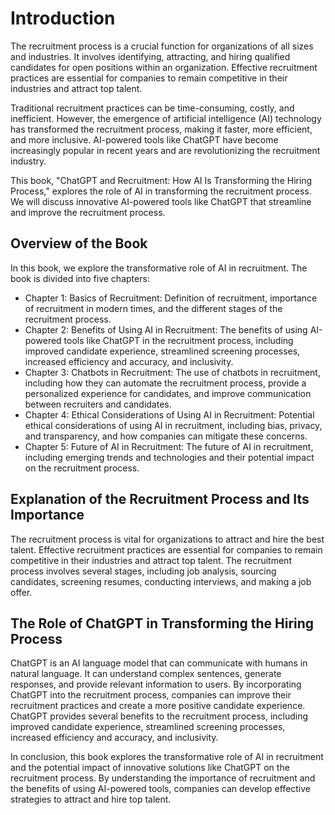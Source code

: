 Introduction
============

The recruitment process is a crucial function for organizations of all sizes and industries. It involves identifying, attracting, and hiring qualified candidates for open positions within an organization. Effective recruitment practices are essential for companies to remain competitive in their industries and attract top talent.

Traditional recruitment practices can be time-consuming, costly, and inefficient. However, the emergence of artificial intelligence (AI) technology has transformed the recruitment process, making it faster, more efficient, and more inclusive. AI-powered tools like ChatGPT have become increasingly popular in recent years and are revolutionizing the recruitment industry.

This book, "ChatGPT and Recruitment: How AI Is Transforming the Hiring Process," explores the role of AI in transforming the recruitment process. We will discuss innovative AI-powered tools like ChatGPT that streamline and improve the recruitment process.

Overview of the Book
--------------------

In this book, we explore the transformative role of AI in recruitment. The book is divided into five chapters:

* Chapter 1: Basics of Recruitment: Definition of recruitment, importance of recruitment in modern times, and the different stages of the recruitment process.
* Chapter 2: Benefits of Using AI in Recruitment: The benefits of using AI-powered tools like ChatGPT in the recruitment process, including improved candidate experience, streamlined screening processes, increased efficiency and accuracy, and inclusivity.
* Chapter 3: Chatbots in Recruitment: The use of chatbots in recruitment, including how they can automate the recruitment process, provide a personalized experience for candidates, and improve communication between recruiters and candidates.
* Chapter 4: Ethical Considerations of Using AI in Recruitment: Potential ethical considerations of using AI in recruitment, including bias, privacy, and transparency, and how companies can mitigate these concerns.
* Chapter 5: Future of AI in Recruitment: The future of AI in recruitment, including emerging trends and technologies and their potential impact on the recruitment process.

Explanation of the Recruitment Process and Its Importance
---------------------------------------------------------

The recruitment process is vital for organizations to attract and hire the best talent. Effective recruitment practices are essential for companies to remain competitive in their industries and attract top talent. The recruitment process involves several stages, including job analysis, sourcing candidates, screening resumes, conducting interviews, and making a job offer.

The Role of ChatGPT in Transforming the Hiring Process
------------------------------------------------------

ChatGPT is an AI language model that can communicate with humans in natural language. It can understand complex sentences, generate responses, and provide relevant information to users. By incorporating ChatGPT into the recruitment process, companies can improve their recruitment practices and create a more positive candidate experience. ChatGPT provides several benefits to the recruitment process, including improved candidate experience, streamlined screening processes, increased efficiency and accuracy, and inclusivity.

In conclusion, this book explores the transformative role of AI in recruitment and the potential impact of innovative solutions like ChatGPT on the recruitment process. By understanding the importance of recruitment and the benefits of using AI-powered tools, companies can develop effective strategies to attract and hire top talent.


